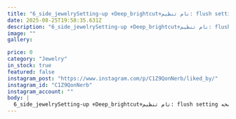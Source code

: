 ```yaml
---
title: "6_side_jewelrySetting-up ⚜️Deep_brightcut⚜️نام تنظیم: flush setting نسخه:  Deep_bright cutنام گوهر: سیترین citrineنام تراش:  برلیان Brilliantابعاد گوهر: 6 ميليمتر🖊وسایل مورد نیاز: یک قطعه مس 3×3 ضخامت 2 میلیمترپرگار،کولیس،مته دریلی،مته گرد،مته گلدانی،ماندرلا،قلم چاپله و انگلا🖊دو دایره تو در تو اولی با سایز 5/5 و دومی با سایز 6.20 میلیمتر در مرکز صفحه رسم میکنیم،دایره اول محل قرار گرفتن گوهر و دومی قاب گوهرمون🖊مرکز صفحه مس رو توسط پرگار علامت میزنیم،سایز گوهر رو با کولیس طوری که دو تا فک کولیس قطر گوهر رو پوشش بده،دو دایره تو در تو اولی با سایز 5/5 و دومی با سایز 6.20 میلیمتر در مرکز صفحه رسم میکنیم،دایره اول محل قرار گرفتن گوهر و دومی قاب گوهرمونه،برای جاسازی و ایجاد محل قرار گرفتن گوهر 6 میلیمتری ،مرکز صفحه رو توسط مته دلیری با زاویه 90 درجه و به ترتیب از مته گرد سایز 15 ,20, 30 و بزرگترین مته گلدانی که کوچکتر از ابعاد گوهر باشه استفاده می‌کنیم تا محل قرار گرفتن گوهر به صورت قیفی شکل ایجاد بشه🖊دهنه قیف را تا سایز 5.5 میلیمتر بزرگ میکنیم،یعنی 0/5 میلیمتر کمتر از 6 میلیمتر،با مته گرد سایز 0/8 یه گا ممتد پایین‌تر از سطح کارمون ایجاد میکنیم🖊قلم انگلا میتونه بهمون در عمیق کردن و  افزایش پهنا خط دایره دوم کمک کنه،پس با زاویه 35 درجه بر روی خط دایره دوم حرکت می‌کنیم  تا یه قاب دایره ای شکل اطراف گوهر ایجاد بشه🖊سپس گوهر را سوار کرده و بوسیله ی ماندرلا  دور کوب میکنیم و دیواره دایره اول را با قلم چاپله تراش میدیم تا جلا بشه،فلاش ستینگمون امادست تا بیننده رو حیرت زده کنه🙃🙂@morrogoldacademy ________________________#آموزش میکروستینگ # اموزش و پرورش #مخراجکاری_مدرن #فلاش ستینگ # فیسقوله ای #جیپسی #اکادمی_موروگلد#جواهری_انلاین_روجا86wSee translation"
date: 2025-08-25T19:58:35.631Z
description: "6_side_jewelrySetting-up ⚜️Deep_brightcut⚜️نام تنظیم: flush setting نسخه:  Deep_bright cutنام گوهر: سیترین citrineنام تراش:  برلیان Brilliantابعاد گوهر: 6 ميليمتر🖊وسایل مورد نیاز: یک قطعه مس 3×3 ضخامت 2 میلیمترپرگار،کولیس،مته دریلی،مته گرد،مته گلدانی،ماندرلا،قلم چاپله و انگلا🖊دو دایره تو در تو اولی با سایز 5/5 و دومی با سایز 6.20 میلیمتر در مرکز صفحه رسم میکنیم،دایره اول محل قرار گرفتن گوهر و دومی قاب گوهرمون🖊مرکز صفحه مس رو توسط پرگار علامت میزنیم،سایز گوهر رو با کولیس طوری که دو تا فک کولیس قطر گوهر رو پوشش بده،دو دایره تو در تو اولی با سایز 5/5 و دومی با سایز 6.20 میلیمتر در مرکز صفحه رسم میکنیم،دایره اول محل قرار گرفتن گوهر و دومی قاب گوهرمونه،برای جاسازی و ایجاد محل قرار گرفتن گوهر 6 میلیمتری ،مرکز صفحه رو توسط مته دلیری با زاویه 90 درجه و به ترتیب از مته گرد سایز 15 ,20, 30 و بزرگترین مته گلدانی که کوچکتر از ابعاد گوهر باشه استفاده می‌کنیم تا محل قرار گرفتن گوهر به صورت قیفی شکل ایجاد بشه🖊دهنه قیف را تا سایز 5.5 میلیمتر بزرگ میکنیم،یعنی 0/5 میلیمتر کمتر از 6 میلیمتر،با مته گرد سایز 0/8 یه گا ممتد پایین‌تر از سطح کارمون ایجاد میکنیم🖊قلم انگلا میتونه بهمون در عمیق کردن و  افزایش پهنا خط دایره دوم کمک کنه،پس با زاویه 35 درجه بر روی خط دایره دوم حرکت می‌کنیم  تا یه قاب دایره ای شکل اطراف گوهر ایجاد بشه🖊سپس گوهر را سوار کرده و بوسیله ی ماندرلا  دور کوب میکنیم و دیواره دایره اول را با قلم چاپله تراش میدیم تا جلا بشه،فلاش ستینگمون امادست تا بیننده رو حیرت زده کنه🙃🙂@morrogoldacademy ________________________#آموزش میکروستینگ # اموزش و پرورش #مخراجکاری_مدرن #فلاش ستینگ # فیسقوله ای #جیپسی #اکادمی_موروگلد#جواهری_انلاین_روجا86wSee translation"
image: ""
gallery:

price: 0
category: "Jewelry"
in_stock: true
featured: false
instagram_post: "https://www.instagram.com/p/C1Z9QonNerb/liked_by/"
instagram_id: "C1Z9QonNerb"
instagram_account: ""
body: |
  6_side_jewelrySetting-up ⚜️Deep_brightcut⚜️نام تنظیم: flush setting نسخه:  Deep_bright cutنام گوهر: سیترین citrineنام تراش:  برلیان Brilliantابعاد گوهر: 6 ميليمتر🖊وسایل مورد نیاز: یک قطعه مس 3×3 ضخامت 2 میلیمترپرگار،کولیس،مته دریلی،مته گرد،مته گلدانی،ماندرلا،قلم چاپله و انگلا🖊دو دایره تو در تو اولی با سایز 5/5 و دومی با سایز 6.20 میلیمتر در مرکز صفحه رسم میکنیم،دایره اول محل قرار گرفتن گوهر و دومی قاب گوهرمون🖊مرکز صفحه مس رو توسط پرگار علامت میزنیم،سایز گوهر رو با کولیس طوری که دو تا فک کولیس قطر گوهر رو پوشش بده،دو دایره تو در تو اولی با سایز 5/5 و دومی با سایز 6.20 میلیمتر در مرکز صفحه رسم میکنیم،دایره اول محل قرار گرفتن گوهر و دومی قاب گوهرمونه،برای جاسازی و ایجاد محل قرار گرفتن گوهر 6 میلیمتری ،مرکز صفحه رو توسط مته دلیری با زاویه 90 درجه و به ترتیب از مته گرد سایز 15 ,20, 30 و بزرگترین مته گلدانی که کوچکتر از ابعاد گوهر باشه استفاده می‌کنیم تا محل قرار گرفتن گوهر به صورت قیفی شکل ایجاد بشه🖊دهنه قیف را تا سایز 5.5 میلیمتر بزرگ میکنیم،یعنی 0/5 میلیمتر کمتر از 6 میلیمتر،با مته گرد سایز 0/8 یه گا ممتد پایین‌تر از سطح کارمون ایجاد میکنیم🖊قلم انگلا میتونه بهمون در عمیق کردن و  افزایش پهنا خط دایره دوم کمک کنه،پس با زاویه 35 درجه بر روی خط دایره دوم حرکت می‌کنیم  تا یه قاب دایره ای شکل اطراف گوهر ایجاد بشه🖊سپس گوهر را سوار کرده و بوسیله ی ماندرلا  دور کوب میکنیم و دیواره دایره اول را با قلم چاپله تراش میدیم تا جلا بشه،فلاش ستینگمون امادست تا بیننده رو حیرت زده کنه🙃🙂@morrogoldacademy ________________________#آموزش میکروستینگ # اموزش و پرورش #مخراجکاری_مدرن #فلاش ستینگ # فیسقوله ای #جیپسی #اکادمی_موروگلد#جواهری_انلاین_روجا86wSee translation
---
```


